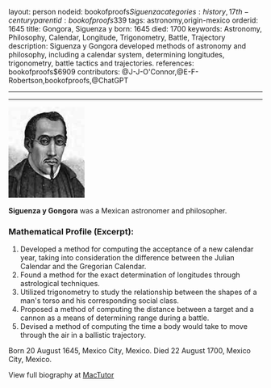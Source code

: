 layout: person
nodeid: bookofproofs$Siguenza
categories: history,17th-century
parentid: bookofproofs$339
tags: astronomy,origin-mexico
orderid: 1645
title: Gongora, Siguenza y
born: 1645
died: 1700
keywords: Astronomy, Philosophy, Calendar, Longitude, Trigonometry, Battle, Trajectory
description: Siguenza y Gongora developed methods of astronomy and philosophy, including a calendar system, determining longitudes, trigonometry, battle tactics and trajectories.
references: bookofproofs$6909
contributors: @J-J-O'Connor,@E-F-Robertson,bookofproofs,@ChatGPT

---



---

![Siguenza.jpg](https://github.com/bookofproofs/bookofproofs.github.io/blob/main/_sources/_assets/images/portraits/Siguenza.jpg?raw=true)

**Siguenza y Gongora** was a Mexican astronomer and philosopher.

### Mathematical Profile (Excerpt):
1. Developed a method for computing the acceptance of a new calendar year, taking into consideration the difference between the Julian Calendar and the Gregorian Calendar. 
2. Found a method for the exact determination of longitudes through astrological techniques. 
3. Utilized trigonometry to study the relationship between the shapes of a man's torso and his corresponding social class. 
4. Proposed a method of computing the distance between a target and a cannon as a means of determining range during a battle.
5. Devised a method of computing the time a body would take to move through the air in a ballistic trajectory.

Born 20 August 1645, Mexico City, Mexico. Died 22 August 1700, Mexico City, Mexico.

View full biography at [MacTutor](https://mathshistory.st-andrews.ac.uk/Biographies/Siguenza/)
